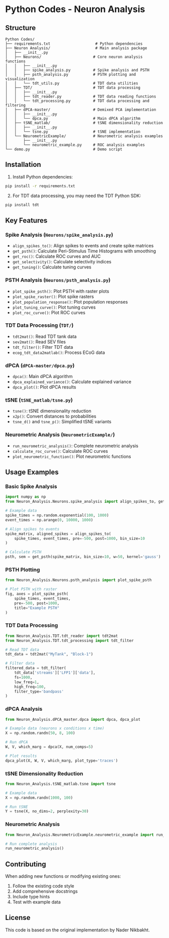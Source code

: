 # Python Codes - Neuron Analysis
## Structure

```
Python Codes/
├── requirements.txt                    # Python dependencies
├── Neuron Analysis/                    # Main analysis package
│   ├── __init__.py
│   ├── Neurons/                       # Core neuron analysis functions
│   │   ├── __init__.py
│   │   ├── spike_analysis.py          # Spike analysis and PSTH
│   │   ├── psth_analysis.py           # PSTH plotting and visualization
│   │   └── tdt_utils.py               # TDT data utilities
│   ├── TDT/                           # TDT data processing
│   │   ├── __init__.py
│   │   ├── tdt_reader.py              # TDT data reading functions
│   │   └── tdt_processing.py          # TDT data processing and filtering
│   ├── dPCA-master/                   # Demixed PCA implementation
│   │   ├── __init__.py
│   │   └── dpca.py                    # Main dPCA algorithm
│   ├── tSNE_matlab/                   # tSNE dimensionality reduction
│   │   ├── __init__.py
│   │   └── tsne.py                    # tSNE implementation
│   └── NeurometricExample/            # Neurometric analysis examples
│       ├── __init__.py
│       └── neurometric_example.py     # ROC analysis examples
└── demo.py                            # Demo script
```

## Installation

1. Install Python dependencies:
```bash
pip install -r requirements.txt
```

2. For TDT data processing, you may need the TDT Python SDK:
```bash
pip install tdt
```

## Key Features

### Spike Analysis (`Neurons/spike_analysis.py`)
- `align_spikes_to()`: Align spikes to events and create spike matrices
- `get_psth()`: Calculate Peri-Stimulus Time Histograms with smoothing
- `get_roc()`: Calculate ROC curves and AUC
- `get_selectivity()`: Calculate selectivity indices
- `get_tuning()`: Calculate tuning curves

### PSTH Analysis (`Neurons/psth_analysis.py`)
- `plot_spike_psth()`: Plot PSTH with raster plots
- `plot_spike_raster()`: Plot spike rasters
- `plot_population_response()`: Plot population responses
- `plot_tuning_curve()`: Plot tuning curves
- `plot_roc_curve()`: Plot ROC curves

### TDT Data Processing (`TDT/`)
- `tdt2mat()`: Read TDT tank data
- `sev2mat()`: Read SEV files
- `tdt_filter()`: Filter TDT data
- `ecog_tdt_data2matlab()`: Process ECoG data

### dPCA (`dPCA-master/dpca.py`)
- `dpca()`: Main dPCA algorithm
- `dpca_explained_variance()`: Calculate explained variance
- `dpca_plot()`: Plot dPCA results

### tSNE (`tSNE_matlab/tsne.py`)
- `tsne()`: tSNE dimensionality reduction
- `x2p()`: Convert distances to probabilities
- `tsne_d()` and `tsne_p()`: Simplified tSNE variants

### Neurometric Analysis (`NeurometricExample/`)
- `run_neurometric_analysis()`: Complete neurometric analysis
- `calculate_roc_curve()`: Calculate ROC curves
- `plot_neurometric_function()`: Plot neurometric functions

## Usage Examples

### Basic Spike Analysis
```python
import numpy as np
from Neuron_Analysis.Neurons.spike_analysis import align_spikes_to, get_psth

# Example data
spike_times = np.random.exponential(100, 1000)
event_times = np.arange(0, 10000, 1000)

# Align spikes to events
spike_matrix, aligned_spikes = align_spikes_to(
    spike_times, event_times, pre=-500, post=1000, bin_size=10
)

# Calculate PSTH
psth, sem = get_psth(spike_matrix, bin_size=10, w=50, kernel='gauss')
```

### PSTH Plotting
```python
from Neuron_Analysis.Neurons.psth_analysis import plot_spike_psth

# Plot PSTH with raster
fig, axes = plot_spike_psth(
    spike_times, event_times, 
    pre=-500, post=1000, 
    title="Example PSTH"
)
```

### TDT Data Processing
```python
from Neuron_Analysis.TDT.tdt_reader import tdt2mat
from Neuron_Analysis.TDT.tdt_processing import tdt_filter

# Read TDT data
tdt_data = tdt2mat("MyTank", "Block-1")

# Filter data
filtered_data = tdt_filter(
    tdt_data['streams']['LFP1']['data'],
    fs=1000,
    low_freq=1,
    high_freq=100,
    filter_type='bandpass'
)
```

### dPCA Analysis
```python
from Neuron_Analysis.dPCA_master.dpca import dpca, dpca_plot

# Example data (neurons x conditions x time)
X = np.random.randn(50, 8, 100)

# Run dPCA
W, V, which_marg = dpca(X, num_comps=5)

# Plot results
dpca_plot(X, W, V, which_marg, plot_type='traces')
```

### tSNE Dimensionality Reduction
```python
from Neuron_Analysis.tSNE_matlab.tsne import tsne

# Example data
X = np.random.randn(1000, 100)

# Run tSNE
Y = tsne(X, no_dims=2, perplexity=30)
```

### Neurometric Analysis
```python
from Neuron_Analysis.NeurometricExample.neurometric_example import run_neurometric_analysis

# Run complete analysis
run_neurometric_analysis()
```

## Contributing

When adding new functions or modifying existing ones:
1. Follow the existing code style
2. Add comprehensive docstrings
3. Include type hints
4. Test with example data

## License

This code is based on the original implementation by Nader Nikbakht. 